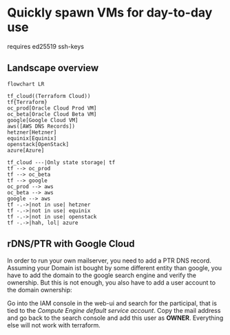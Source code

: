 # Quickly spawn VMs for day-to-day use

requires ed25519 ssh-keys

## Landscape overview

```mermaid
flowchart LR

tf_cloud((Terraform Cloud))
tf{Terraform}
oc_prod[Oracle Cloud Prod VM]
oc_beta[Oracle Cloud Beta VM]
google[Google Cloud VM]
aws([AWS DNS Records])
hetzner[Hetzner]
equinix[Equinix]
openstack[OpenStack]
azure[Azure]

tf_cloud ---|Only state storage| tf
tf --> oc_prod
tf --> oc_beta
tf --> google
oc_prod --> aws
oc_beta --> aws
google --> aws
tf -.->|not in use| hetzner
tf -.->|not in use| equinix
tf -.->|not in use| openstack
tf -.->|hah, lol| azure
```

## rDNS/PTR with Google Cloud

In order to run your own mailserver, you need to add a PTR DNS record.
Assuming your Domain ist bought by some different entity than google, you have
to add the domain to the google search engine and verify the ownership.
But this is not enough, you also have to add a user account to the domain ownership:

Go into the IAM console in the web-ui and search for the participal, that is tied
to the _Compute Engine default service account_. Copy the mail address and go back
to the search console and add this user as __OWNER__. Everything else will not work
with terraform.
